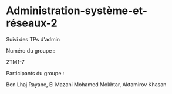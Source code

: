 # Administration-système-et-réseaux-2
Suivi des TPs d'admin

Numéro du groupe : 

2TM1-7


Participants du groupe : 

Ben Lhaj Rayane, El Mazani Mohamed Mokhtar, Aktamirov Khasan
